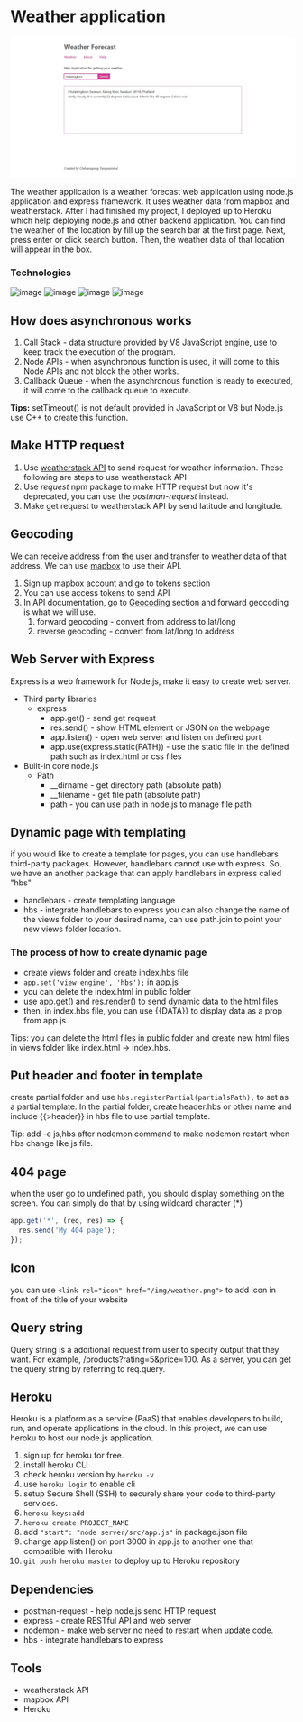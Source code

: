 # Weather application

![image](server/public/img/weather-application-thumbnail.jpg)

The weather application is a weather forecast web application using node.js application and express framework. It uses weather data from mapbox and weatherstack. After I had finished my project, I deployed up to Heroku which help deploying node.js and other backend application. You can find the weather of the location by fill up the search bar at the first page. Next, press enter or click search button. Then, the weather data of that location will appear in the box.

### Technologies
![image](https://img.shields.io/badge/HTML5-E34F26?style=for-the-badge&logo=html5&logoColor=white)
![image](https://img.shields.io/badge/CSS3-1572B6?style=for-the-badge&logo=css3&logoColor=white)
![image](https://img.shields.io/badge/JavaScript-F7DF1E?style=for-the-badge&logo=javascript&logoColor=black)
![image](https://img.shields.io/badge/Heroku-430098?style=for-the-badge&logo=heroku&logoColor=white)

## How does asynchronous works
1. Call Stack - data structure provided by V8 JavaScript engine, use to keep track the execution of the program.
2. Node APIs - when asynchronous function is used, it will come to this Node APIs and not block the other works.
3. Callback Queue - when the asynchronous function is ready to executed, it will come to the callback queue to execute.

**Tips:** setTimeout() is not default provided in JavaScript or V8 but Node.js use C++ to create this function.

## Make HTTP request
1. Use [weatherstack API](https://weatherstack.com/) to send request for weather information. These following are steps to use weatherstack API
2. Use *request* npm package to make HTTP request but now it's deprecated, you can use the *postman-request* instead.
3. Make get request to weatherstack API by send latitude and longitude.

## Geocoding
We can receive address from the user and transfer to weather data of that address. We can use [mapbox](https://www.mapbox.com/) to use their API. 
1. Sign up mapbox account and go to tokens section
2. You can use access tokens to send API
3. In API documentation, go to [Geocoding](https://docs.mapbox.com/api/search/geocoding/) section and forward geocoding is what we will use.
   1. forward geocoding - convert from address to lat/long
   2. reverse geocoding - convert from lat/long to address

## Web Server with Express
Express is a web framework for Node.js, make it easy to create web server. 
- Third party libraries
  - express
    - app.get() - send get request
    - res.send() - show HTML element or JSON on the webpage
    - app.listen() - open web server and listen on defined port 
    - app.use(express.static(PATH)) - use the static file in the defined path such as index.html or css files
- Built-in core node.js
  - Path
    - __dirname - get directory path (absolute path)
    - __filename - get file path (absolute path) 
    - path - you can use path in node.js to manage file path

## Dynamic page with templating
if you would like to create a template for pages, you can use handlebars third-party packages. However, handlebars cannot use with express. So, we have an another package that can apply handlebars in express called "hbs"
- handlebars - create templating language
- hbs - integrate handlebars to express
you can also change the name of the views folder to your desired name, can use path.join to point your new views folder location.

### The process of how to create dynamic page
- create views folder and create index.hbs file
- `app.set('view engine', 'hbs');` in app.js
- you can delete the index.html in public folder
- use app.get() and res.render() to send dynamic data to the html files 
- then, in index.hbs file, you can use {{DATA}} to display data as a prop from app.js

Tips: you can delete the html files in public folder and create new html files in views folder like index.html -> index.hbs.

## Put header and footer in template
create partial folder and use `hbs.registerPartial(partialsPath);` to set as a partial template. In the partial folder, create header.hbs or other name and include {{>header}} in hbs file to use partial template.

Tip: add -e js,hbs after nodemon command to make nodemon restart when hbs change like js file.

## 404 page
when the user go to undefined path, you should display something on the screen. You can simply do that by using wildcard character (*)
```javascript
app.get('*', (req, res) => {
  res.send('My 404 page');
});
```

## Icon
you can use `<link rel="icon" href="/img/weather.png">` to add icon in front of the title of your website

## Query string
Query string is a additional request from user to specify output that they want. For example, /products?rating=5&price=100. As a server, you can get the query string by referring to req.query.

## Heroku 
Heroku is a platform as a service (PaaS) that enables developers to build, run, and operate applications in the cloud. In this project, we can use heroku to host our node.js application.
1. sign up for heroku for free.
2. install heroku CLI
3. check heroku version by `heroku -v`
4. use `heroku login` to enable cli
5. setup Secure Shell (SSH) to securely share your code to third-party services.
6. `heroku keys:add`
7. `heroku create PROJECT_NAME`
8. add `"start": "node server/src/app.js"` in package.json file
9. change app.listen() on port 3000 in app.js to another one that compatible with Heroku
10. `git push heroku master` to deploy up to Heroku repository

## Dependencies
- postman-request - help node.js send HTTP request
- express - create RESTful API and web server
- nodemon - make web server no need to restart when update code.
- hbs - integrate handlebars to express 

## Tools
- weatherstack API
- mapbox API
- Heroku